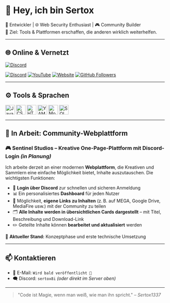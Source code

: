 # 👋 Hey, ich bin Sertox

👾 Entwickler | 🌐 Web Security Enthusiast | 🎮 Community Builder  
🎯 Ziel: Tools & Plattformen erschaffen, die anderen wirklich weiterhelfen.

---

## 🌐 Online & Vernetzt

[![Discord](https://img.shields.io/badge/Sentinel_Studios-Discord_Community-orange?style=for-the-badge&logo=discord&logoColor=white)](https://discord.gg/tMVYJebch3)

[![Discord](https://img.shields.io/discord/Discord_Community?style=flat-square&logo=discord&label=Discord)](https://discord.gg/tMVYJebch3)
[![YouTube](https://img.shields.io/badge/YouTube-sertoxdev-red?style=flat-square&logo=youtube)](https://www.youtube.com/@sertoxdev)
[![Website](https://img.shields.io/website?down_color=red&down_message=Offline&label=Website&style=flat-square&up_color=darkgreen&up_message=Online&url=https%3A%2F%2Finfinity-solutions.es)](https://www.sertox.dev)
[![GitHub Followers](https://img.shields.io/github/followers/Sertox1337?style=flat-square&logo=github)](https://github.com/Sertox1337)

---

## ⚙️ Tools & Sprachen

<p align="left">
  <img height="30" src="https://cdn.jsdelivr.net/gh/devicons/devicon/icons/javascript/javascript-plain.svg" alt="JavaScript (.js / .mjs)"/>
  <img height="30" src="https://cdn.jsdelivr.net/gh/devicons/devicon/icons/css3/css3-plain.svg" alt="CSS"/>
  <img height="30" src="https://cdn.jsdelivr.net/gh/devicons/devicon/icons/html5/html5-plain.svg" alt="HTML"/>
  <img height="30" src="https://cdn.jsdelivr.net/gh/devicons/devicon/icons/yarn/yarn-original.svg" alt="YAML (via CI/CD)"/>
  <img height="30" src="https://cdn.jsdelivr.net/gh/devicons/devicon/icons/mongodb/mongodb-original.svg" alt="MongoDB"/>
  <img height="30" src="https://cdn.jsdelivr.net/gh/devicons/devicon/icons/mysql/mysql-original.svg" alt="SQL / MySQL"/>
</p>


---

## 🚧 In Arbeit: Community-Webplattform

### 🎮 **Sentinel Studios** – Kreative One-Page-Plattform mit Discord-Login *(in Planung)*

Ich arbeite derzeit an einer modernen **Webplattform**, die Kreativen und Sammlern eine einfache Möglichkeit bietet, Inhalte auszutauschen. Die wichtigsten Funktionen:

- 🔐 **Login über Discord** zur schnellen und sicheren Anmeldung  
- 📊 Ein personalisiertes **Dashboard** für jeden Nutzer  
- 🔗 Möglichkeit, **eigene Links zu Inhalten** (z. B. auf MEGA, Google Drive, MediaFire usw.) mit der Community zu teilen  
- 🗂️ **Alle Inhalte werden in übersichtlichen Cards dargestellt** – mit Titel, Beschreibung und Download-Link  
- ✏️ Geteilte Inhalte können **bearbeitet und aktualisiert** werden  

📌 **Aktueller Stand:** Konzeptphase und erste technische Umsetzung

---

## 📫 Kontaktieren

- 📧 E-Mail: `Wird bald veröffentlicht 🚧`  
- 🗨️ Discord: `sertox8i` *(oder direkt im Server oben)*

---

> "Code ist Magie, wenn man weiß, wie man ihn spricht." – *Sertox1337*

